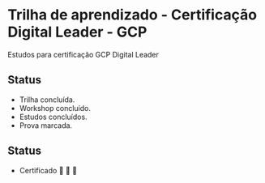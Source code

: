 # Trilha de aprendizado - Certificação Digital Leader - GCP
Estudos para certificação GCP Digital Leader

## Status
- Trilha concluída.
- Workshop concluído.
- Estudos concluídos.
- Prova marcada.

## Status
- Certificado :tada: :tada: :tada: